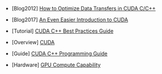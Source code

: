 - [Blog2012] [How to Optimize Data Transfers in CUDA C/C++](https://devblogs.nvidia.com/how-optimize-data-transfers-cuda-cc/)

- [Blog2017] [An Even Easier Introduction to CUDA](https://devblogs.nvidia.com/even-easier-introduction-cuda/)

- [Tutorial] [CUDA C++ Best Practices Guide](https://docs.nvidia.com/cuda/cuda-c-best-practices-guide/index.html)

- [Overview] [CUDA](https://docs.nvidia.com/cuda/)

- [Guide] [CUDA C++ Programming Guide](https://docs.nvidia.com/cuda/cuda-c-programming-guide/index.html#abstract)

- [Hardware] [GPU Compute Capability](https://developer.nvidia.com/cuda-gpus)
